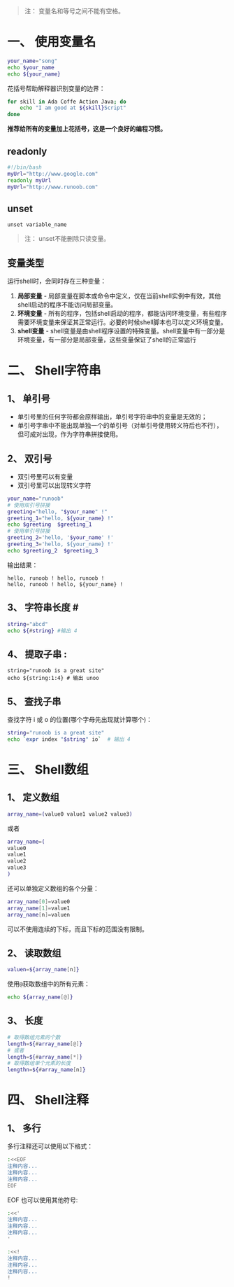 >注： 变量名和等号之间不能有空格。  

# 一、 使用变量名
```sh
your_name="song"
echo $your_name
echo ${your_name}
```
花括号帮助解释器识别变量的边界：  
```sh
for skill in Ada Coffe Action Java; do
    echo "I am good at ${skill}Script"
done
```
**推荐给所有的变量加上花括号，这是一个良好的编程习惯。**  

## readonly
```sh
#!/bin/bash
myUrl="http://www.google.com"
readonly myUrl
myUrl="http://www.runoob.com"
```

## unset
```
unset variable_name
```
>注： unset不能删除只读变量。  

## 变量类型
运行shell时，会同时存在三种变量：  
1. **局部变量**  - 局部变量在脚本或命令中定义，仅在当前shell实例中有效，其他shell启动的程序不能访问局部变量。
2. **环境变量**  - 所有的程序，包括shell启动的程序，都能访问环境变量，有些程序需要环境变量来保证其正常运行。必要的时候shell脚本也可以定义环境变量。
3. **shell变量** - shell变量是由shell程序设置的特殊变量。shell变量中有一部分是环境变量，有一部分是局部变量，这些变量保证了shell的正常运行


# 二、 Shell字符串
## 1、 单引号

* 单引号里的任何字符都会原样输出，单引号字符串中的变量是无效的；
* 单引号字串中不能出现单独一个的单引号（对单引号使用转义符后也不行），但可成对出现，作为字符串拼接使用。

## 2、 双引号

* 双引号里可以有变量
* 双引号里可以出现转义字符

```sh
your_name="runoob"
# 使用双引号拼接
greeting="hello, "$your_name" !"
greeting_1="hello, ${your_name} !"
echo $greeting  $greeting_1
# 使用单引号拼接
greeting_2='hello, '$your_name' !'
greeting_3='hello, ${your_name} !'
echo $greeting_2  $greeting_3
```
输出结果：  
```
hello, runoob ! hello, runoob !
hello, runoob ! hello, ${your_name} !
```

## 3、 字符串长度 \#
```sh
string="abcd"
echo ${#string} #输出 4
```
 
## 4、 提取子串 \:
```
string="runoob is a great site"
echo ${string:1:4} # 输出 unoo
```

## 5、 查找子串
查找字符 i 或 o 的位置(哪个字母先出现就计算哪个)：
```sh
string="runoob is a great site"
echo `expr index "$string" io`  # 输出 4
```


# 三、 Shell数组
## 1、 定义数组
```sh
array_name=(value0 value1 value2 value3)
```
或者
```sh
array_name=(
value0
value1
value2
value3
)
```
还可以单独定义数组的各个分量：  
```sh
array_name[0]=value0
array_name[1]=value1
array_name[n]=valuen
```
可以不使用连续的下标，而且下标的范围没有限制。  

## 2、 读取数组
```sh
valuen=${array_name[n]}
```
使用`@`获取数组中的所有元素：  
```sh
echo ${array_name[@]}
```

## 3、 长度
```sh
# 取得数组元素的个数
length=${#array_name[@]}
# 或者
length=${#array_name[*]}
# 取得数组单个元素的长度
lengthn=${#array_name[n]}
```


# 四、 Shell注释
## 1、 多行
多行注释还可以使用以下格式：  
```sh
:<<EOF
注释内容...
注释内容...
注释内容...
EOF
```
EOF 也可以使用其他符号:  
```sh
:<<'
注释内容...
注释内容...
注释内容...
'

:<<!
注释内容...
注释内容...
注释内容...
!
```
